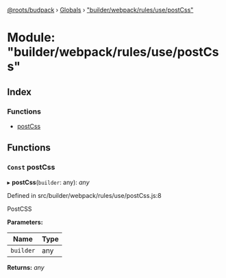 [@roots/budpack](../README.md) › [Globals](../globals.md) › ["builder/webpack/rules/use/postCss"](_builder_webpack_rules_use_postcss_.md)

# Module: "builder/webpack/rules/use/postCss"

## Index

### Functions

* [postCss](_builder_webpack_rules_use_postcss_.md#const-postcss)

## Functions

### `Const` postCss

▸ **postCss**(`builder`: any): *any*

Defined in src/builder/webpack/rules/use/postCss.js:8

PostCSS

**Parameters:**

Name | Type |
------ | ------ |
`builder` | any |

**Returns:** *any*
